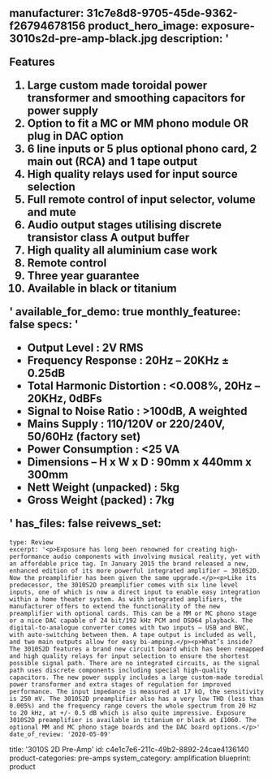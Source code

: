 manufacturer: 31c7e8d8-9705-45de-9362-f26794678156
product_hero_image: exposure-3010s2d-pre-amp-black.jpg
description: '<p>Features</p><ol><li>Large custom made toroidal power transformer and smoothing capacitors for power supply</li><li>Option to fit a MC or MM phono module OR plug in DAC option</li><li>6 line inputs or 5 plus optional phono card, 2 main out (RCA) and 1 tape output</li><li>High quality relays used for input source selection</li><li>Full remote control of input selector, volume and mute</li><li>Audio output stages utilising discrete transistor class A output buffer</li><li>High quality all aluminium case work</li><li>Remote control</li><li>Three year guarantee</li><li>Available in black or titanium</li></ol>'
available_for_demo: true
monthly_featuree: false
specs: '<ul><li>Output Level : 2V RMS</li><li>Frequency Response : 20Hz – 20KHz ± 0.25dB</li><li>Total Harmonic Distortion : &lt;0.008%, 20Hz – 20KHz, 0dBFs</li><li>Signal to Noise Ratio : &gt;100dB, A weighted</li><li>Mains Supply : 110/120V or 220/240V, 50/60Hz (factory set)</li><li>Power Consumption : &lt;25 VA</li><li>Dimensions – H x W x D : 90mm x 440mm x 300mm</li><li>Nett Weight (unpacked) : 5kg</li><li>Gross Weight (packed) : 7kg</li></ul>'
has_files: false
reivews_set:
  -
    type: Review
    excerpt: '<p>Exposure has long been renowned for creating high-performance audio components with involving musical reality, yet with an affordable price tag. In January 2015 the brand released a new, enhanced edition of its more powerful integrated amplifier – 3010S2D. Now the preamplifier has been given the same upgrade.</p><p>Like its predecessor, the 3010S2D preamplifier comes with six line level inputs, one of which is now a direct input to enable easy integration within a home theater system. As with integrated amplifiers, the manufacturer offers to extend the functionality of the new preamplifier with optional cards. This can be a MM or MC phono stage or a nice DAC capable of 24 bit/192 kHz PCM and DSD64 playback. The digital-to-analogue converter comes with two inputs – USB and BNC, with auto-switching between them. A tape output is included as well, and two main outputs allow for easy bi-amping.</p><p>What’s inside? The 3010S2D features a brand new circuit board which has been remapped and high quality relays for input selection to ensure the shortest possible signal path. There are no integrated circuits, as the signal path uses discrete components including special high-quality capacitors. The new power supply includes a large custom-made torodial power transformer and extra stages of regulation for improved performance. The input impedance is measured at 17 kΩ, the sensitivity is 250 mV. The 3010S2D preamplifier also has a very low THD (less than 0.005%) and the frequency range covers the whole spectrum from 20 Hz to 20 kHz, at +/- 0.5 dB which is also quite impressive. Exposure 3010S2D preamplifier is available in titanium or black at £1060. The optional MM and MC phono stage boards and the DAC board options.</p>'
    date_of_review: '2020-05-09'
title: '3010S 2D Pre-Amp'
id: c4e1c7e6-211c-49b2-8892-24cae4136140
product-categories: pre-amps
system_category: amplification
blueprint: product
